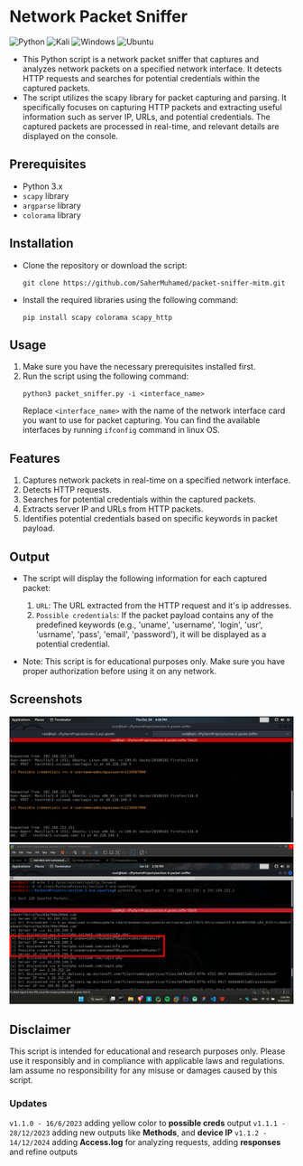 # Network Packet Sniffer

![Python](https://img.shields.io/badge/python-3670A0?style=for-the-badge&logo=python&logoColor=ffdd54)  ![Kali](https://img.shields.io/badge/Kali-268BEE?style=for-the-badge&logo=kalilinux&logoColor=white)  ![Windows](https://img.shields.io/badge/Windows-0078D4.svg?style=for-the-badge&logo=Windows&logoColor=white)  ![Ubuntu](https://img.shields.io/badge/Ubuntu-E95420?style=for-the-badge&logo=ubuntu&logoColor=white)

- This Python script is a network packet sniffer that captures and analyzes network packets on a specified network interface. It detects HTTP requests and searches for potential credentials within the captured packets.
- The script utilizes the scapy library for packet capturing and parsing. It specifically focuses on capturing HTTP packets and extracting useful information such as server IP, URLs, and potential credentials. The captured packets are processed in real-time, and relevant details are displayed on the console.

## Prerequisites
- Python 3.x
- `scapy` library
- `argparse` library
- `colorama` library

## Installation
- Clone the repository or download the script:
   ```commandline
   git clone https://github.com/SaherMuhamed/packet-sniffer-mitm.git
   ```
- Install the required libraries using the following command:
   ```commandline
   pip install scapy colorama scapy_http
   ```


## Usage
1. Make sure you have the necessary prerequisites installed first.
2. Run the script using the following command:
    ```commandline
    python3 packet_sniffer.py -i <interface_name>
    ```
   Replace `<interface_name>` with the name of the network interface card you want to use for packet capturing. You can find the available interfaces by running `ifconfig` command in linux OS.

## Features
1. Captures network packets in real-time on a specified network interface.
2. Detects HTTP requests.
3. Searches for potential credentials within the captured packets.
4. Extracts server IP and URLs from HTTP packets.
5. Identifies potential credentials based on specific keywords in packet payload.

## Output
- The script will display the following information for each captured packet:
   1. `URL`: The URL extracted from the HTTP request and it's ip addresses.
   2. `Possible credentials`: If the packet payload contains any of the predefined keywords (e.g., 'uname', 'username', 'login', 'usr', 'usrname', 'pass', 'email', 'password'), it will be displayed as a potential credential. 

- Note: This script is for educational purposes only. Make sure you have proper authorization before using it on any network.

## Screenshots
![](https://github.com/SaherMuhamed/packet-sniffer-mitm/blob/master/screenshots/Screenshot%20from%202023-12-28%2016-06-22.png)
![](screenshots/Screenshot-2023-06-16-153633.png)

## Disclaimer
This script is intended for educational and research purposes only. Please use it responsibly and in compliance with applicable laws and regulations. Iam assume no responsibility for any misuse or damages caused by this script.

### Updates
`v1.1.0 - 16/6/2023` adding yellow color to **possible creds** output
`v1.1.1 - 28/12/2023` adding new outputs like **Methods**, and **device IP**
`v1.1.2 - 14/12/2024` adding **Access.log** for analyzing requests, adding **responses** and refine outputs
